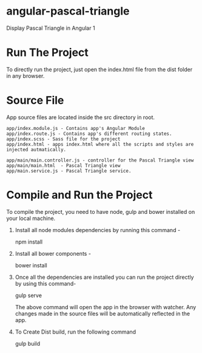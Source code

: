 # angular-pascal-triangle
Display Pascal Triangle in Angular 1


# Run The Project

To directly run the project, just open the index.html file from the dist folder in any browser.


# Source File

App source files are located inside the src directory in root.

    app/index.module.js - Contains app's Angular Module
    app/index.route.js - Contains app's different routing states.
    app/index.scss - Sass file for the project
    app/index.html - apps index.html where all the scripts and styles are injected autmatically.
    
    app/main/main.controller.js - controller for the Pascal Triangle view
    app/main/main.html  - Pascal Triangle view
    app/main.service.js - Pascal Triangle service.

# Compile and Run the Project

To compile the project, you need to have node, gulp and bower installed on your local machine.

1) Install all node modules dependencies by running this command - 
    
    npm install

2) Install all bower components - 

    bower install

3) Once all the dependencies are installed you can run the project directly by using this command-

    gulp serve

	The above command will open the app in the browser with watcher. Any changes made in the source files will be automatically reflected in the app.

4) To Create Dist build, run the following command

    gulp build
